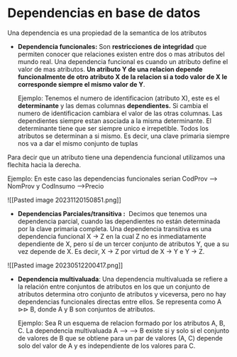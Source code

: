 # Dependencias en base de datos

Una dependencia es una propiedad de la semantica de los atributos

* **Dependencia funcionales:** Son **restricciones de integridad** que permiten conocer que relaciones existen entre dos o mas atributos del mundo real. Una dependencia funcional es cuando un atributo define el valor de mas atributos. **Un atributo Y de una relacion depende funcionalmente de otro atributo X de la relacion si a todo valor de X le corresponde siempre el mismo valor de Y**. 
	
	Ejemplo: Tenemos el numero de identificacion (atributo X), este es el **determinante** y las demas columnas **dependientes.** Si cambia el numero de identificacion cambiara el valor de las otras columnas. Las dependientes siempre estan asociada a la misma determinante. El determinante tiene que ser siempre unico e irrepetible. Todos los atributos se determinan a si mismo. Es decir, una clave primaria siempre nos va a dar el mismo conjunto de tuplas

Para decir que un atributo tiene una dependencia funcional utilizamos una flechita hacia la derecha.

Ejemplo: En este caso las dependencias funcionales serian CodProv --> NomProv y CodInsumo -->Precio

![[Pasted image 20231120150851.png]]

* **Dependencias Parciales/transitiva :**  Decimos que tenemos una dependencia parcial, cuando las dependientes no están determinada por la clave primaria completa. Una dependencia transitiva es una dependencia funcional X → Z en la cual Z no es inmediatamente dependiente de X, pero sí de un tercer conjunto de atributos Y, que a su vez depende de X. Es decir, X → Z por virtud de X → Y e Y → Z.

![[Pasted image 20230512200417.png]]
* **Dependencia multivaluada**: Una dependencia multivaluada se refiere a la relación entre conjuntos de atributos en los que un conjunto de atributos determina otro conjunto de atributos y viceversa, pero no hay dependencias funcionales directas entre ellos. Se representa como A ⊳⊳ B, donde A y B son conjuntos de atributos.

	Ejemplo: Sea R un esquema de relacion formado por los atributos A, B, C. La dependencia multivaluada A --> --> B existe si y solo si el conjunto de valores de B que se obtiene para un par de valores (A, C) depende solo del valor de A y es independiente de los valores para C.
